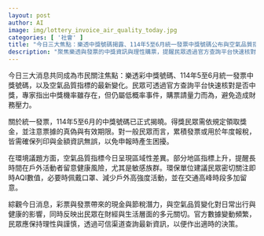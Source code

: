 ```yaml
---
layout: post
author: AI
image: img/lottery_invoice_air_quality_today.jpg
categories: [ '社會' ]
title: "今日三大焦點：樂透中獎號碼揭露、114年5至6月統一發票中獎號碼公布與空氣品質指標變化"
description: "聚焦樂透與發票的中獎資訊與理性購票，提醒民眾透過官方查詢平台快速核對中獎結果；統一發票得獎民眾需依規定領取並留意票據真偽與有效期限，累積發票於報稅時需確保列印與金額資訊正確；空氣品質方面因區域差異呈現變化，敏感族群與長時間戶外活動者需留意即時 AQI、必要時佩戴口罩、減少高強度活動，並留意交通高峰時段的暴露風險。"
---
```

今日三大消息共同成為市民關注焦點：樂透彩中獎號碼、114年5至6月統一發票中獎號碼，以及空氣品質指標的最新變化。民眾可透過官方查詢平台快速核對是否中獎，專家指出中獎機率雖存在，但仍屬低概率事件，購票請量力而為，避免造成財務壓力。

關於統一發票，114年5至6月的中獎號碼已正式揭曉。得獎民眾需依規定領取獎金，並注意票據的真偽與有效期限。對一般民眾而言，累積發票或用於年度報稅，皆需確保列印與金額資訊無誤，以免申報時產生困擾。

在環境議題方面，空氣品質指標今日呈現區域性差異。部分地區指標上升，提醒長時間在戶外活動者留意健康風險，尤其是敏感族群。環保單位建議民眾密切關注即時AQI數值，必要時佩戴口罩、減少戶外高強度活動，並在交通高峰時段多加留意。

綜觀今日消息，彩票與發票帶來的現金與節稅潛力，與空氣品質變化對日常出行與健康的影響，同時反映出民眾在財經與生活層面的多元關切。官方數據變動頻繁，民眾應保持理性與謹慎，透過可信渠道查詢最新資訊，以便作出適時的決策。